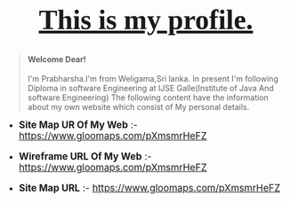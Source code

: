 <h1 style="text-align: center; font-family: 'Baskerville Old Face';font-size: 50px"><u>This is my profile.</u></h1>

> #### Welcome Dear!
> I'm Prabharsha.I'm from Weligama,Sri lanka.
> In present I'm following Diploma in software Engineering at IJSE Galle(Institute of Java And software Engineering)
> The following content have the information about my own website which consist of My personal details.

<ul>
<li style="font-size: 17px"><b>Site Map UR Of My Web</b> :- <a href="https://www.gloomaps.com/2wkwMRfNF7" target="_blank">https://www.gloomaps.com/pXmsmrHeFZ</a></li>
<br>
<li style="font-size: 17px"><b>Wireframe URL Of My Web</b> :- <a href="https://www.gloomaps.com/2wkwMRfNF7" target="_blank">https://www.gloomaps.com/pXmsmrHeFZ</a></li>
<br>
<li style="font-size: 17px"><b>Site Map URL</b> :- <a href="https://www.gloomaps.com/2wkwMRfNF7" target="_blank">https://www.gloomaps.com/pXmsmrHeFZ</a></li>

</ul>


